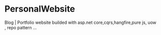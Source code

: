 # PersonalWebsite
Blog | Portfolio website builded with asp.net core,cqrs,hangfire,pure js, uow , repo pattern ...
